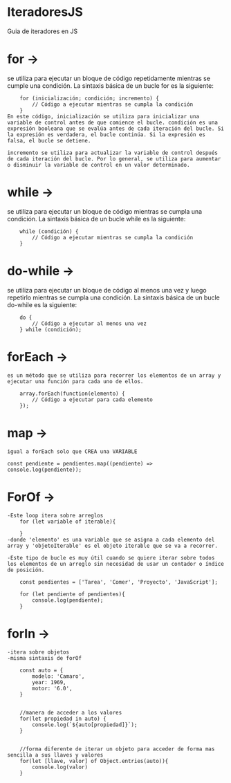 # IteradoresJS
Guia de iteradores en JS

# for ->
   se utiliza para ejecutar un bloque de código repetidamente mientras se cumple una condición. La sintaxis básica de un bucle for es la siguiente:
        
        for (inicialización; condición; incremento) {
            // Código a ejecutar mientras se cumpla la condición
        }
    En este código, inicialización se utiliza para inicializar una variable de control antes de que comience el bucle. condición es una expresión booleana que se evalúa antes de cada iteración del bucle. Si la expresión es verdadera, el bucle continúa. Si la expresión es falsa, el bucle se detiene.

    incremento se utiliza para actualizar la variable de control después de cada iteración del bucle. Por lo general, se utiliza para aumentar o disminuir la variable de control en un valor determinado.
    
# while ->
se utiliza para ejecutar un bloque de código mientras se cumpla una condición. La sintaxis básica de un bucle while es la siguiente:

        while (condición) {
            // Código a ejecutar mientras se cumpla la condición
        }

# do-while ->
se utiliza para ejecutar un bloque de código al menos una vez y luego repetirlo mientras se cumpla una condición. La sintaxis básica de un bucle do-while es la siguiente:

        do {
            // Código a ejecutar al menos una vez
        } while (condición);

# forEach ->
    es un método que se utiliza para recorrer los elementos de un array y ejecutar una función para cada uno de ellos.
        
        array.forEach(function(elemento) {
            // Código a ejecutar para cada elemento
        });

# map -> 
    igual a forEach solo que CREA una VARIABLE

    const pendiente = pendientes.map((pendiente) => console.log(pendiente));

# ForOf ->
    -Este loop itera sobre arreglos
        for (let variable of iterable){

        }
    -donde 'elemento' es una variable que se asigna a cada elemento del array y 'objetoIterable' es el objeto iterable que se va a recorrer.

    -Este tipo de bucle es muy útil cuando se quiere iterar sobre todos los elementos de un arreglo sin necesidad de usar un contador o índice de posición.

        const pendientes = ['Tarea', 'Comer', 'Proyecto', 'JavaScript'];

        for (let pendiente of pendientes){
            console.log(pendiente);
        }

# forIn ->
    -itera sobre objetos
    -misma sintaxis de forOf

        const auto = {
            modelo: 'Camaro',
            year: 1969,
            motor: '6.0',
        }


        //manera de acceder a los valores
        for(let propiedad in auto) {
            console.log(`${auto[propiedad]}`);
        }  


        //forma diferente de iterar un objeto para acceder de forma mas sencilla a sus llaves y valores
        for(let [llave, valor] of Object.entries(auto)){
            console.log(valor)
        }
